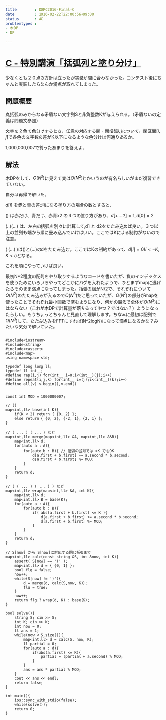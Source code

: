 ```yaml
---
title        : DDPC2016-Final-C
date         : 2016-02-22T22:00:56+09:00
status       : AC
problemtypes :
- 木DP
- DP

---
```


# [C - 特別講演「括弧列と塗り分け」](http://discovery2016-final.contest.atcoder.jp/tasks/discovery_2016_final_c)

少なくとも２０点の方針は立ったが実装が間に合わなかった。コンテスト後にちゃんと実装したらなんか満点が取れてしまった。

<!--more-->

## 問題概要

丸括弧のみからなる矛盾ない文字列Sと非負整数Kが与えられる。（矛盾ないの定義は問題文参照）

文字を２色で色分けするとき、任意の対応する開・閉括弧$i,j$について、閉区間$[i,j]$で各色の文字数の差がK以下になるような色分けは何通りあるか。

1,000,000,007で割ったあまりを答えよ。

## 解法

木DPをして、$O(N^3)$に見えて実は$O(N^2)$とかいうのが有名らしいがまだ復習できていない。

自分は再帰で解いた。

$d[i]$ を赤と青の差がiになる塗り方の場合の数とすると、

() は赤だけ、青だけ、赤青x2 の４つの塗り方があり、$d[+-2] = 1, d[0] = 2$

(..)(...) は、左右の括弧を別々に計算して,d1 と d2をたたみ込めば良い。３つ以上の並列も端から順に畳み込んでいけばいい。ここではKによる制約がないので注意。

( (...) )は()と(...)のdをたたみ込む。ここではKの制約があって、$d[i]=0(i<-K,K<i)$となる。

これを順にやっていけば良い。

最初N*2程度の配列をやり取りするようなコードを書いたが、負のインデックスを使うためにいろいろやってどこかにバグを入れたようで、ひとまずmapに逃げたらそのまま満点になってしまった。括弧の組がN/2で、それぞれについて$O(N^2)$のたたみ込みが入るので$O(N^3)$だと思っていたが、$O(N^2)$の部分がmapを使ったことでそれぞれ最小回数で済むようになり、何かの魔法で全体が$O(N^3)$にはならない（これが木DPで計算量が落ちるってやつ？ではない？）ようになったらしい。もうちょっとちゃんと見直して理解します。ちなみに最初は配列で$O(N^3)$して、たたみ込みをFFTにすれば(N^2logN)になって満点になるかな？みたいな気分で解いていた。



~~~

#include<iostream>
#include<string>
#include<cassert>
#include<map>
using namespace std;
 
typedef long long ll;
typedef ll int__;
#define rep(i,j) for(int__ i=0;i<(int__)(j);i++)
#define repeat(i,j,k) for(int__ i=(j);i<(int__)(k);i++)
#define all(v) v.begin(),v.end()
 
 
const int MOD = 1000000007;
 
// ()
map<int,ll> base(int K){
    if(K < 2) return { {0, 2} };
    else return { {0, 2}, {-2, 1}, {2, 1} };
}
 
// ( ... ) ( ... ) など
map<int,ll> merge(map<int,ll> &A, map<int,ll> &&B){
    map<int,ll> d;
    for(auto a : A){
        for(auto b : B){ // 括弧の並列では >K でもOK
            d[a.first + b.first] += a.second * b.second;
            d[a.first + b.first] %= MOD;
        }
    }
    return d;
}
 
// ( ( ... ) ( ... ) ) など
map<int,ll> wrap(map<int,ll> &A, int K){
    map<int,ll> d;
    map<int,ll> B = base(K);
    for(auto a : A){
        for(auto b : B){
            if( abs(a.first + b.first) <= K ){
                d[a.first + b.first] += a.second * b.second;
                d[a.first + b.first] %= MOD;
            }
        }
    }
    return d;
}
 
// S[now] から S[now]に対応する閉じ括弧まで
map<int,ll> calc(const string &S, int &now, int K){
    assert( S[now] == '(' );
    map<int,ll> d = { {0, 1} };
    bool flg = false;
    now++;
    while(S[now] != ')'){
        d = merge(d, calc(S,now, K));
        flg = true;
    }
    now++;
    return flg ? wrap(d, K) : base(K);
}
 
bool solve(){
    string S; cin >> S;
    int K; cin >> K;
    int now = 0;
    ll ans = 1;
    while(now < S.size()){
        map<int,ll> d = calc(S, now, K);
        ll partial = 0;
        for(auto a : d){
            if(abs(a.first) <= K){
                partial = (partial + a.second) % MOD;
            }
        }
        ans = ans * partial % MOD;
    }
    cout << ans << endl;
    return false;
}
 
int main(){
    ios::sync_with_stdio(false);
    while(solve());
    return 0;
}

~~~